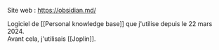 Site web : https://obsidian.md/

Logiciel de [[Personal knowledge base]] que j'utilise depuis le 22 mars 2024.  
Avant cela, j'utilisais [[Joplin]].